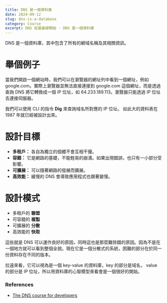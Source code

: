 ```yaml
---
title: DNS 是一個資料庫
date: 2024-09-12
slug: dns-is-a-database
category: Course
excerpt: DNS 從最基礎開始 - DNS 是一個資料庫
---
```


DNS 是一個資料庫，其中包含了所有的網域名稱及其相關資訊。

# 舉個例子

當我們開啟一個網站時，我們可以在瀏覽器的網址列中看到一個網址，例如 google.com。實際上瀏覽器並無法直接連接到 google.com
這個網址，而是透過查詢 DNS 將它轉換成一個 IP 位址，如 64.233.189.113。瀏覽器只能透過 IP 位址去連接伺服器。

我們可以使用 CLI 的指令 **Dig** 來查詢域名所對應的 IP 位址。 如此大的資料表在 1987 年就已經被設計出來。

# 設計目標

- **多租戶：** 各自為獨立的個體不會互相干擾。
- **容錯：** 它是網路的基礎，不能輕易的崩潰。如果出現錯誤，也只有一小部分受影響。
- **可擴展：** 可以隨著網路的發展而擴展。
- **高效能：** 緩慢的 DNS 會導致應用程式也跟著變慢。

# 設計模式

- 多租戶的 **聯盟**
- 可容錯的 **複製**
- 可擴展的 **分散**
- 高效能的 **快取**

這些就是 DNS 可以運作良好的原因，同時這也是那麼難除錯的原因。因為不是在一個地方就可以看到整個全貌。現在它是一個分散式的系統，困難的部分在於同一份資料存在不同的版本。

拉遠來看，它可以視為是一個 key-value 的資料庫，key 的部分是域名， value 的部分是 IP 位址，所以用資料庫的心智模型來看會是一個很好的開始。

### References

- [The DNS course for developers](https://www.nslookup.io/dns-course/)
